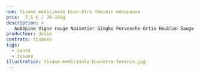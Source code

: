 ```yaml
---
nom: Tisane médicinale bien-être féminin ménopause
prix:  7,5 € / 70-100g
description: >
   Aubépine Vigne rouge Noisetier Gingko Pervenche Ortie Houblon Sauge
producteur: Josie
contrats: tisanes
tags: 
  - santé
  - tisane
illustration: tisane-medicinale-bienetre-feminin.jpg
---
```


